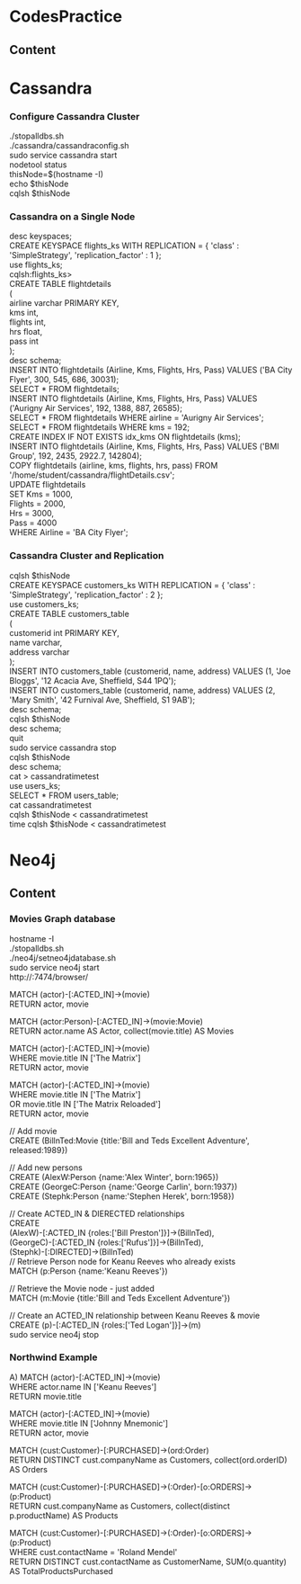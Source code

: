 # CodesPractice

## Content

# Cassandra
### Configure Cassandra Cluster  
  
    
./stopalldbs.sh  
./cassandra/cassandraconfig.sh  
sudo service cassandra start  
nodetool status  
thisNode=$(hostname -I)  
echo $thisNode  
cqlsh $thisNode  
  
### Cassandra on a Single Node  
  
    
desc keyspaces;  
CREATE KEYSPACE flights_ks WITH REPLICATION = { 'class' : 'SimpleStrategy', 'replication_factor' : 1 };  
use flights_ks;  
cqlsh:flights_ks>  
CREATE TABLE flightdetails  
(  
   airline varchar PRIMARY KEY,  
   kms int,  
   flights int,  
   hrs float,  
   pass int  
);  
desc schema;  
INSERT INTO flightdetails (Airline, Kms, Flights, Hrs, Pass) VALUES ('BA City Flyer', 300, 545, 686, 30031);  
SELECT * FROM flightdetails;  
INSERT INTO flightdetails (Airline, Kms, Flights, Hrs, Pass) VALUES ('Aurigny Air Services', 192, 1388, 887, 26585);  
SELECT * FROM flightdetails WHERE airline = 'Aurigny Air Services';  
SELECT * FROM flightdetails WHERE kms = 192;  
CREATE INDEX IF NOT EXISTS idx_kms ON flightdetails (kms);  
INSERT INTO flightdetails (Airline, Kms, Flights, Hrs, Pass) VALUES ('BMI Group', 192, 2435, 2922.7, 142804);  
COPY flightdetails (airline, kms, flights, hrs, pass) FROM '/home/student/cassandra/flightDetails.csv';  
UPDATE flightdetails   
    SET Kms = 1000,   
    Flights = 2000,   
    Hrs = 3000,   
    Pass = 4000  
WHERE Airline = 'BA City Flyer';  
  
  
### Cassandra Cluster and Replication  
  
cqlsh $thisNode  
CREATE KEYSPACE customers_ks WITH REPLICATION = { 'class' : 'SimpleStrategy', 'replication_factor' : 2 };  
use customers_ks;  
CREATE TABLE customers_table   
(  
   customerid int PRIMARY KEY,  
   name varchar,  
   address varchar  
);  
INSERT INTO customers_table (customerid, name, address) VALUES (1, 'Joe Bloggs', '12 Acacia Ave, Sheffield, S44 1PQ');  
INSERT INTO customers_table (customerid, name, address) VALUES (2, 'Mary Smith', '42 Furnival Ave, Sheffield, S1 9AB');  
desc schema;  
cqlsh $thisNode  
desc schema;  
quit  
sudo service cassandra stop  
cqlsh $thisNode  
desc schema;  
cat > cassandratimetest  
use users_ks;  
SELECT * FROM users_table;  
cat cassandratimetest  
cqlsh $thisNode < cassandratimetest  
time cqlsh $thisNode < cassandratimetest  
  
     
            
          
             
               
                
# Neo4j
  
## Content
  
  
### Movies Graph database  
  
  
hostname -I  
./stopalldbs.sh  
./neo4j/setneo4jdatabase.sh  
sudo service neo4j start  
http://<Cloud Data VM IP Address>:7474/browser/  
    
MATCH (actor)-[:ACTED_IN]->(movie)   
RETURN actor, movie  
  
MATCH (actor:Person)-[:ACTED_IN]->(movie:Movie)  
RETURN actor.name AS Actor, collect(movie.title) AS Movies  
  
MATCH (actor)-[:ACTED_IN]->(movie)   
WHERE movie.title IN ['The Matrix']  
RETURN actor, movie  
  
MATCH (actor)-[:ACTED_IN]->(movie)   
WHERE movie.title IN ['The Matrix']   
OR movie.title IN ['The Matrix Reloaded']  
RETURN actor, movie  
  
// Add movie  
CREATE (BillnTed:Movie {title:'Bill and Teds Excellent Adventure', released:1989})  
  
// Add new persons  
CREATE (AlexW:Person {name:'Alex Winter', born:1965})  
CREATE (GeorgeC:Person {name:'George Carlin', born:1937})  
CREATE (Stephk:Person {name:'Stephen Herek', born:1958})  
  
// Create ACTED_IN & DIERECTED relationships  
CREATE   
  (AlexW)-[:ACTED_IN {roles:['Bill Preston']}]->(BillnTed),  
  (GeorgeC)-[:ACTED_IN {roles:['Rufus']}]->(BillnTed),  
  (Stephk)-[:DIRECTED]->(BillnTed)  
// Retrieve Person node for Keanu Reeves who already exists  
MATCH (p:Person {name:'Keanu Reeves'})   
  
// Retrieve the Movie node - just added  
MATCH (m:Movie {title:'Bill and Teds Excellent Adventure'})  
  
// Create an ACTED_IN relationship between Keanu Reeves & movie  
CREATE (p)-[:ACTED_IN {roles:['Ted Logan']}]->(m)  
sudo service neo4j stop  
    
    
       
### Northwind Example  
  
    
A)	MATCH (actor)-[:ACTED_IN]->(movie)   
WHERE actor.name IN ['Keanu Reeves']  
RETURN movie.title  
  
MATCH (actor)-[:ACTED_IN]->(movie)   
WHERE movie.title IN ['Johnny Mnemonic']   
RETURN actor, movie  
  
MATCH (cust:Customer)-[:PURCHASED]->(ord:Order)   
RETURN DISTINCT cust.companyName as Customers, collect(ord.orderID) AS Orders  
  
MATCH (cust:Customer)-[:PURCHASED]->(:Order)-[o:ORDERS]->(p:Product)  
RETURN  cust.companyName as Customers, collect(distinct p.productName) AS Products  
  
MATCH (cust:Customer)-[:PURCHASED]->(:Order)-[o:ORDERS]->(p:Product)  
WHERE cust.contactName = 'Roland Mendel'  
RETURN DISTINCT cust.contactName as CustomerName, SUM(o.quantity) AS TotalProductsPurchased  
    
